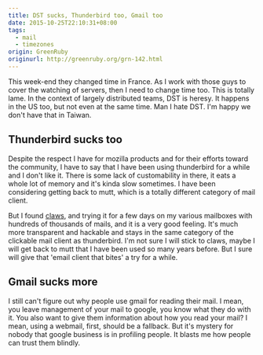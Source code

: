 ```yaml
---
title: DST sucks, Thunderbird too, Gmail too
date: 2015-10-25T22:10:31+08:00
tags:
  - mail
  - timezones
origin: GreenRuby
originurl: http://greenruby.org/grn-142.html
---
```

This week-end they changed time in France. As I work with those guys to cover
the watching of servers, then I need to change time too. This is totally lame.
In the context of largely distributed teams, DST is heresy. It happens in the
US too, but not even at the same time. Man I hate DST. I'm happy we don't have
that in Taiwan.

## Thunderbird sucks too

Despite the respect I have for mozilla products and for their efforts toward
the community, I have to say that I have been using thunderbird for a while
and I don't like it. There is some lack of customability in there, it eats a
whole lot of memory and it's kinda slow sometimes. I have been considering
getting back to mutt, which is a totally different category of mail client.

But I found [claws][claws], and trying it for a few days on my various
mailboxes with hundreds of thousands of mails, and it is a very good feeling.
It's much more transparent and hackable and stays in the same category of the
clickable mail client as thunderbird. I'm not sure I will stick to claws,
maybe I will get back to mutt that I have been used so many years before. But
I sure will give that 'email client that bites' a try for a while.

## Gmail sucks more

I still can't figure out why people use gmail for reading their mail. I mean,
you leave management of your mail to google, you know what they do with it.
You also want to give them information about how you read your mail? I mean,
using a webmail, first, should be a fallback. But it's mystery for nobody that
google business is in profiling people. It blasts me how people can trust them
blindly.

[claws]: http://www.claws-mail.org/ 
